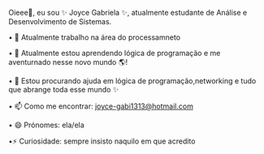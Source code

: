Oieee👋, eu sou ✨ Joyce Gabriela ✨, atualmente estudante de Análise e Desenvolvimento de Sistemas.

• 🔭 Atualmente trabalho na área do processamneto

• 🌱 Atualmente estou aprendendo lógica de programação e me aventurnado nesse novo mundo 🌎!

• 🤔 Estou procurando ajuda em lógica de programação,networking e tudo que abrange toda esse mundo ✨

• 📫 Como me encontrar: joyce-gabi1313@hotmail.com

• 😄 Prónomes: ela/ela

•⚡ Curiosidade: sempre insisto naquilo em que acredito



